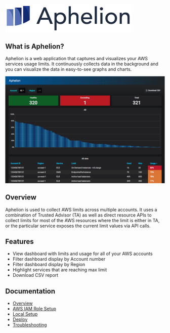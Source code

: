 <img src="https://github.com/FINRAOS/aphelion/blob/gh-pages/img/logo.png" alt="drawing" width="400px"/>

## What is Aphelion?
Aphelion is a web application that captures and visualizes your AWS services usage limits.  It continuously collects data in the background and you can visualize the data in easy-to-see graphs and charts.

[![Aphelion dashboard](docs/images/dashboard.png)](docs/images/dashboard.png)

## Overview
Aphelion is used to collect AWS limits across multiple accounts. It uses
a combination of Trusted Advisor (TA) as well as direct resource APIs to collect
limits for most of the AWS resources where the limit is either in TA, or
the particular service exposes the current limit values via API calls.

## Features
- View dashboard with limits and usage for all of your AWS accounts
- Filter dashboard display by Account number
- Filter dashboard display by Region
- Highlight services that are reaching max limit
- Download CSV report

## Documentation
- [Overview](docs/index.md)
- [AWS IAM Role Setup](docs/AWS-Setup.md)
- [Local Setup](docs/Local-Setup.md)
- [Deploy](docs/Deploy.md)
- [Troubleshooting](docs/Troubleshooting.md)
